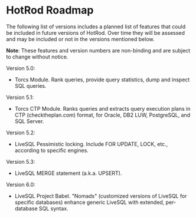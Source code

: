 # HotRod Roadmap

The following list of versions includes a planned list of features that could be included in future versions of HotRod. Over time 
they will be assessed and may be included or not in the versions mentioned below.

**Note**: These features and version numbers are non-binding and are subject to change without notice.

Version 5.0:

- Torcs Module. Rank queries, provide query statistics, dump and inspect SQL queries.

Version 5.1:

- Torcs CTP Module. Ranks queries and extracts query execution plans in CTP (checktheplan.com) format, for Oracle, DB2 LUW, PostgreSQL, and SQL Server.

Version 5.2:

- LiveSQL Pessimistic locking. Include FOR UPDATE, LOCK, etc., according to specific engines.

Version 5.3:

- LiveSQL MERGE statement (a.k.a. UPSERT).

Version 6.0:

- LiveSQL Project Babel. "Nomads" (customized versions of LiveSQL for specific databases) enhance generic LiveSQL with extended, per-database SQL syntax.

